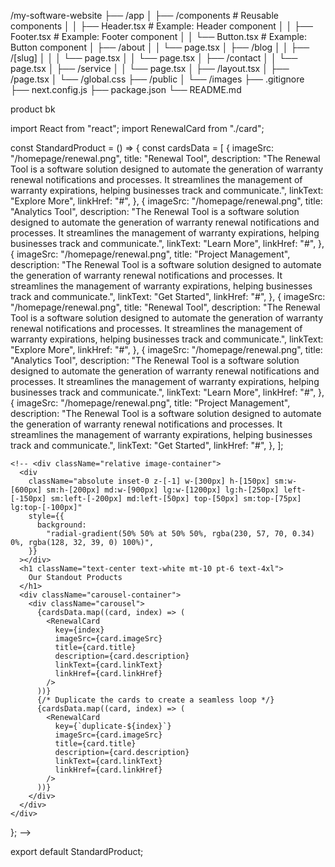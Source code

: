 /my-software-website
├── /app
│ ├── /components # Reusable components
│ │ ├── Header.tsx # Example: Header component
│ │ ├── Footer.tsx # Example: Footer component
│ │ └── Button.tsx # Example: Button component
│ ├── /about
│ │ └── page.tsx
│ ├── /blog
│ │ ├── /[slug]
│ │ │ └── page.tsx
│ │ └── page.tsx
│ ├── /contact
│ │ └── page.tsx
│ ├── /service
│ │ └── page.tsx
│ ├── /layout.tsx
│ ├── /page.tsx
│ └── /global.css
├── /public
│ └── /images
├── .gitignore
├── next.config.js
├── package.json
└── README.md

product bk

import React from "react";
import RenewalCard from "./card";

const StandardProduct = () => {
const cardsData = [
{
imageSrc: "/homepage/renewal.png",
title: "Renewal Tool",
description:
"The Renewal Tool is a software solution designed to automate the generation of warranty renewal notifications and processes. It streamlines the management of warranty expirations, helping businesses track and communicate.",
linkText: "Explore More",
linkHref: "#",
},
{
imageSrc: "/homepage/renewal.png",
title: "Analytics Tool",
description:
"The Renewal Tool is a software solution designed to automate the generation of warranty renewal notifications and processes. It streamlines the management of warranty expirations, helping businesses track and communicate.",
linkText: "Learn More",
linkHref: "#",
},
{
imageSrc: "/homepage/renewal.png",
title: "Project Management",
description:
"The Renewal Tool is a software solution designed to automate the generation of warranty renewal notifications and processes. It streamlines the management of warranty expirations, helping businesses track and communicate.",
linkText: "Get Started",
linkHref: "#",
},
{
imageSrc: "/homepage/renewal.png",
title: "Renewal Tool",
description:
"The Renewal Tool is a software solution designed to automate the generation of warranty renewal notifications and processes. It streamlines the management of warranty expirations, helping businesses track and communicate.",
linkText: "Explore More",
linkHref: "#",
},
{
imageSrc: "/homepage/renewal.png",
title: "Analytics Tool",
description:
"The Renewal Tool is a software solution designed to automate the generation of warranty renewal notifications and processes. It streamlines the management of warranty expirations, helping businesses track and communicate.",
linkText: "Learn More",
linkHref: "#",
},
{
imageSrc: "/homepage/renewal.png",
title: "Project Management",
description:
"The Renewal Tool is a software solution designed to automate the generation of warranty renewal notifications and processes. It streamlines the management of warranty expirations, helping businesses track and communicate.",
linkText: "Get Started",
linkHref: "#",
},
];

  <!-- return ( -->

    <!-- <div className="relative image-container">
      <div
        className="absolute inset-0 z-[-1] w-[300px] h-[150px] sm:w-[600px] sm:h-[200px] md:w-[900px] lg:w-[1200px] lg:h-[250px] left-[-150px] sm:left-[-200px] md:left-[50px] top-[50px] sm:top-[75px] lg:top-[-100px]"
        style={{
          background:
            "radial-gradient(50% 50% at 50% 50%, rgba(230, 57, 70, 0.34) 0%, rgba(128, 32, 39, 0) 100%)",
        }}
      ></div>
      <h1 className="text-center text-white mt-10 pt-6 text-4xl">
        Our Standout Products
      </h1>
      <div className="carousel-container">
        <div className="carousel">
          {cardsData.map((card, index) => (
            <RenewalCard
              key={index}
              imageSrc={card.imageSrc}
              title={card.title}
              description={card.description}
              linkText={card.linkText}
              linkHref={card.linkHref}
            />
          ))}
          {/* Duplicate the cards to create a seamless loop */}
          {cardsData.map((card, index) => (
            <RenewalCard
              key={`duplicate-${index}`}
              imageSrc={card.imageSrc}
              title={card.title}
              description={card.description}
              linkText={card.linkText}
              linkHref={card.linkHref}
            />
          ))}
        </div>
      </div>
    </div>

  <!-- ); -->

}; -->

export default StandardProduct;
